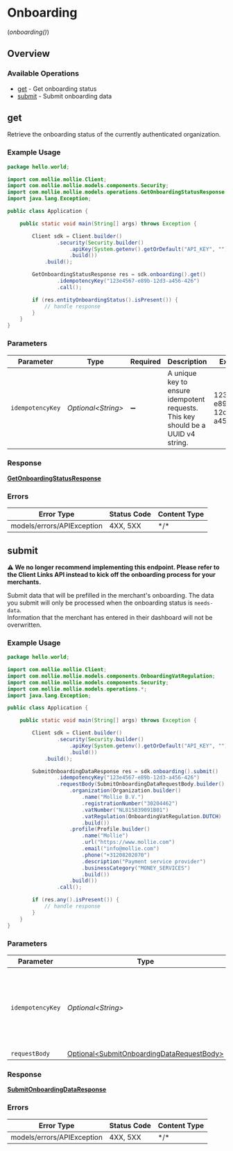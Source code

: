 # Onboarding
(*onboarding()*)

## Overview

### Available Operations

* [get](#get) - Get onboarding status
* [submit](#submit) - Submit onboarding data

## get

Retrieve the onboarding status of the currently authenticated organization.

### Example Usage

<!-- UsageSnippet language="java" operationID="get-onboarding-status" method="get" path="/onboarding/me" -->
```java
package hello.world;

import com.mollie.mollie.Client;
import com.mollie.mollie.models.components.Security;
import com.mollie.mollie.models.operations.GetOnboardingStatusResponse;
import java.lang.Exception;

public class Application {

    public static void main(String[] args) throws Exception {

        Client sdk = Client.builder()
                .security(Security.builder()
                    .apiKey(System.getenv().getOrDefault("API_KEY", ""))
                    .build())
            .build();

        GetOnboardingStatusResponse res = sdk.onboarding().get()
                .idempotencyKey("123e4567-e89b-12d3-a456-426")
                .call();

        if (res.entityOnboardingStatus().isPresent()) {
            // handle response
        }
    }
}
```

### Parameters

| Parameter                                                                        | Type                                                                             | Required                                                                         | Description                                                                      | Example                                                                          |
| -------------------------------------------------------------------------------- | -------------------------------------------------------------------------------- | -------------------------------------------------------------------------------- | -------------------------------------------------------------------------------- | -------------------------------------------------------------------------------- |
| `idempotencyKey`                                                                 | *Optional\<String>*                                                              | :heavy_minus_sign:                                                               | A unique key to ensure idempotent requests. This key should be a UUID v4 string. | 123e4567-e89b-12d3-a456-426                                                      |

### Response

**[GetOnboardingStatusResponse](../../models/operations/GetOnboardingStatusResponse.md)**

### Errors

| Error Type                 | Status Code                | Content Type               |
| -------------------------- | -------------------------- | -------------------------- |
| models/errors/APIException | 4XX, 5XX                   | \*/\*                      |

## submit

**⚠️ We no longer recommend implementing this endpoint. Please refer to the Client Links API instead to kick off the
onboarding process for your merchants.**

Submit data that will be prefilled in the merchant's onboarding. The data you submit will only be processed when the
onboarding status is `needs-data`.  
Information that the merchant has entered in their dashboard will not be overwritten.

### Example Usage

<!-- UsageSnippet language="java" operationID="submit-onboarding-data" method="post" path="/onboarding/me" -->
```java
package hello.world;

import com.mollie.mollie.Client;
import com.mollie.mollie.models.components.OnboardingVatRegulation;
import com.mollie.mollie.models.components.Security;
import com.mollie.mollie.models.operations.*;
import java.lang.Exception;

public class Application {

    public static void main(String[] args) throws Exception {

        Client sdk = Client.builder()
                .security(Security.builder()
                    .apiKey(System.getenv().getOrDefault("API_KEY", ""))
                    .build())
            .build();

        SubmitOnboardingDataResponse res = sdk.onboarding().submit()
                .idempotencyKey("123e4567-e89b-12d3-a456-426")
                .requestBody(SubmitOnboardingDataRequestBody.builder()
                    .organization(Organization.builder()
                        .name("Mollie B.V.")
                        .registrationNumber("30204462")
                        .vatNumber("NL815839091B01")
                        .vatRegulation(OnboardingVatRegulation.DUTCH)
                        .build())
                    .profile(Profile.builder()
                        .name("Mollie")
                        .url("https://www.mollie.com")
                        .email("info@mollie.com")
                        .phone("+31208202070")
                        .description("Payment service provider")
                        .businessCategory("MONEY_SERVICES")
                        .build())
                    .build())
                .call();

        if (res.any().isPresent()) {
            // handle response
        }
    }
}
```

### Parameters

| Parameter                                                                                                | Type                                                                                                     | Required                                                                                                 | Description                                                                                              | Example                                                                                                  |
| -------------------------------------------------------------------------------------------------------- | -------------------------------------------------------------------------------------------------------- | -------------------------------------------------------------------------------------------------------- | -------------------------------------------------------------------------------------------------------- | -------------------------------------------------------------------------------------------------------- |
| `idempotencyKey`                                                                                         | *Optional\<String>*                                                                                      | :heavy_minus_sign:                                                                                       | A unique key to ensure idempotent requests. This key should be a UUID v4 string.                         | 123e4567-e89b-12d3-a456-426                                                                              |
| `requestBody`                                                                                            | [Optional\<SubmitOnboardingDataRequestBody>](../../models/operations/SubmitOnboardingDataRequestBody.md) | :heavy_minus_sign:                                                                                       | N/A                                                                                                      |                                                                                                          |

### Response

**[SubmitOnboardingDataResponse](../../models/operations/SubmitOnboardingDataResponse.md)**

### Errors

| Error Type                 | Status Code                | Content Type               |
| -------------------------- | -------------------------- | -------------------------- |
| models/errors/APIException | 4XX, 5XX                   | \*/\*                      |